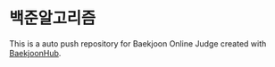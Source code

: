 # 백준알고리즘 
This is a auto push repository for Baekjoon Online Judge created with [BaekjoonHub](https://github.com/BaekjoonHub/BaekjoonHub).
